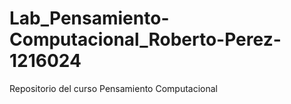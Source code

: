 # Lab_Pensamiento-Computacional_Roberto-Perez-1216024
Repositorio del curso Pensamiento Computacional
